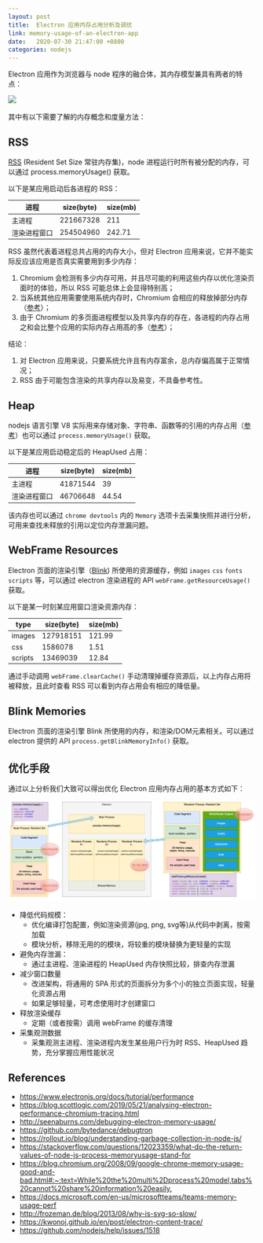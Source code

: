 ```yaml
---
layout: post
title:  Electron 应用内存占用分析及调优
link: memory-usage-of-an-electron-app
date:   2020-07-30 21:47:00 +0800
categories: nodejs
---
```


Electron 应用作为浏览器与 node 程序的融合体，其内存模型兼具有两者的特点：

![](/img/2020-10-16/electron-mem.png)

其中有以下需要了解的内存概念和度量方法：

## RSS

[RSS](https://nodejs.org/api/process.html) (Resident Set Size 常驻内存集)，node 进程运行时所有被分配的内存，可以通过 process.memoryUsage() 获取。

以下是某应用启动后各进程的 RSS：

|进程|size(byte)|size(mb)|
|---|---|---|
|主进程|	221667328|	211|
|渲染进程窗口|	254504960|	242.71|

RSS 虽然代表着进程总共占用的内存大小，但对 Electron 应用来说，它并不能实际反应该应用是否真实需要用到多少内存：

1. Chromium 会检测有多少内存可用，并且尽可能的利用这些内存以优化渲染页面时的体验，所以 RSS 可能总体上会显得特别高；
2. 当系统其他应用需要使用系统内存时，Chromium 会相应的释放掉部分内存（[参考](https://chromium.googlesource.com/chromium/src.git/+/master/docs/memory/key_concepts.md)）；
3. 由于 Chromium 的多页面进程模型以及共享内存的存在，各进程的内存占用之和会比整个应用的实际内存占用高的多（[参考](https://blog.chromium.org/2008/09/google-chrome-memory-usage-good-and-bad.html#:~:text=While%20the%20multi%2Dprocess%20model,tabs%20cannot%20share%20information%20easily.)）；

结论：

1. 对 Electron 应用来说，只要系统允许且有内存富余，总内存偏高属于正常情况；
2. RSS 由于可能包含渲染的共享内存以及易变，不具备参考性。

## Heap

nodejs 语言引擎 V8 实际用来存储对象、字符串、函数等的引用的内存占用（[参考](https://stackoverflow.com/questions/12023359/what-do-the-return-values-of-node-js-process-memoryusage-stand-for)）也可以通过 `process.memoryUsage()` 获取。

以下是某应用启动稳定后的 HeapUsed 占用：

|进程|size(byte)|size(mb)|
|---|---|---|
|主进程|	41871544|	39|
|渲染进程窗口|	46706648|	44.54|

该内存也可以通过 `chrome devtools` 内的 `Memory` 选项卡去采集快照并进行分析，可用来查找未释放的引用以定位内存泄漏问题。

## WebFrame Resources

Electron 页面的渲染引擎（[Blink](https://www.chromium.org/blink)) 所使用的资源缓存，例如 `images` `css` `fonts` `scripts` 等，可以通过 electron 渲染进程的 API `webFrame.getResourceUsage()` 获取。

以下是某一时刻某应用窗口渲染资源内存：

|type|size(byte)|size(mb)|
|---|---|---|
|images|	127918151|	121.99|
|css|	1586078|	1.51|
|scripts|13469039|12.84|

通过手动调用 `webFrame.clearCache()` 手动清理掉缓存资源后，以上内存占用将被释放，且此时查看 RSS 可以看到内存占用会有相应的降低量。

## Blink Memories

Electron 页面的渲染引擎 Blink 所使用的内存，和渲染/DOM元素相关。可以通过 electron 提供的 API `process.getBlinkMemoryInfo()` 获取。

## 优化手段

通过以上分析我们大致可以得出优化 Electron 应用内存占用的基本方式如下：

![](/img/2020-10-16/electron-mem-improve.png)

- 降低代码规模：
  - 优化编译打包配置，例如渲染资源(jpg, png, svg等)从代码中剥离，按需加载
  - 模块分析，移除无用的的模块，将较重的模块替换为更轻量的实现
- 避免内存泄漏：
  - 通过主进程、渲染进程的 HeapUsed 内存快照比较，排查内存泄漏
- 减少窗口数量
  - 改进架构，将通用的 SPA 形式的页面拆分为多个小的独立页面实现，轻量化资源占用
  - 如果足够轻量，可考虑使用时才创建窗口
- 释放渲染缓存
  - 定期（或者按需）调用 webFrame 的缓存清理
- 采集观测数据
  - 采集观测主进程、渲染进程内发生某些用户行为时 RSS、HeapUsed 趋势，充分掌握应用性能状况

## References

- <https://www.electronjs.org/docs/tutorial/performance>
- <https://blog.scottlogic.com/2019/05/21/analysing-electron-performance-chromium-tracing.html>
- <http://seenaburns.com/debugging-electron-memory-usage/>
- <https://github.com/bytedance/debugtron>
- <https://rollout.io/blog/understanding-garbage-collection-in-node-js/>
- <https://stackoverflow.com/questions/12023359/what-do-the-return-values-of-node-js-process-memoryusage-stand-for>
- <https://blog.chromium.org/2008/09/google-chrome-memory-usage-good-and-bad.html#:~:text=While%20the%20multi%2Dprocess%20model,tabs%20cannot%20share%20information%20easily.>
- <https://docs.microsoft.com/en-us/microsoftteams/teams-memory-usage-perf>
- <http://frozeman.de/blog/2013/08/why-is-svg-so-slow/>
- <https://kwonoj.github.io/en/post/electron-content-trace/>
- <https://github.com/nodejs/help/issues/1518>
